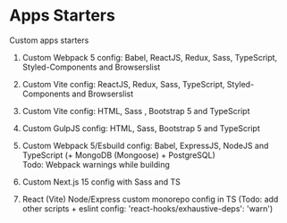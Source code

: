 # Apps Starters

Custom apps starters

1. Custom Webpack 5 config: Babel, ReactJS, Redux, Sass, TypeScript, Styled-Components and Browserslist

2. Custom Vite config: ReactJS, Redux, Sass, TypeScript, Styled-Components and Browserslist

3. Custom Vite config: HTML, Sass , Bootstrap 5 and TypeScript

4. Custom GulpJS config: HTML, Sass, Bootstrap 5 and TypeScript

5. Custom Webpack 5/Esbuild config: Babel, ExpressJS, NodeJS and TypeScript (+ MongoDB (Mongoose) + PostgreSQL)\
   Todo: Webpack warnings while building

6. Custom Next.js 15 config with Sass and TS

7. React (Vite) Node/Express custom monorepo config in TS (Todo: add other scripts + eslint config:
   'react-hooks/exhaustive-deps': 'warn')
